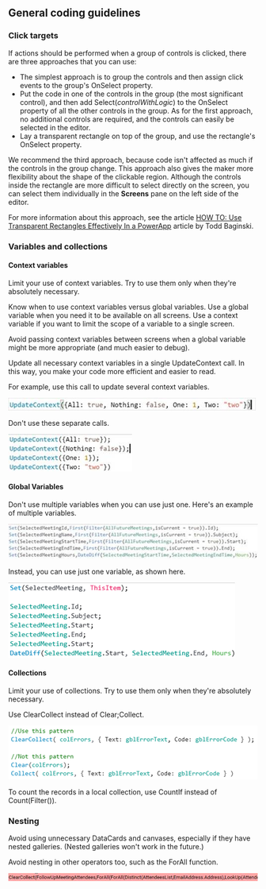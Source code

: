 ## General coding guidelines

### Click targets

If actions should be performed when a group of controls is clicked, there are three approaches that you can use:

- The simplest approach is to group the controls and then assign click events to the group&#39;s OnSelect property.
- Put the code in one of the controls in the group (the most significant control), and then add Select(_controlWithLogic_) to the OnSelect property of all the other controls in the group. As for the first approach, no additional controls are required, and the controls can easily be selected in the editor.
- Lay a transparent rectangle on top of the group, and use the rectangle&#39;s OnSelect property.

We recommend the third approach, because code isn&#39;t affected as much if the controls in the group change. This approach also gives the maker more flexibility about the shape of the clickable region. Although the controls inside the rectangle are more difficult to select directly on the screen, you can select them individually in the **Screens** pane on the left side of the editor.

For more information about this approach, see the article [HOW TO: Use Transparent Rectangles Effectively In a PowerApp](http://toddbaginski.com/blog/how-to-use-transparent-rectangles-effectively-in-a-powerapp/) article by Todd Baginski.

### Variables and collections

#### Context variables

Limit your use of context variables. Try to use them only when they&#39;re absolutely necessary.

Know when to use context variables versus global variables. Use a global variable when you need it to be available on all screens. Use a context variable if you want to limit the scope of a variable to a single screen.

Avoid passing context variables between screens when a global variable might be more appropriate (and much easier to debug).

Update all necessary context variables in a single UpdateContext call. In this way, you make your code more efficient and easier to read.

For example, use this call to update several context variables.

![Image](images/image025.jpg )

Don&#39;t use these separate calls.

![Image](images/image026.jpg )

#### Global Variables

Don&#39;t use multiple variables when you can use just one. Here&#39;s an example of multiple variables.

![Image](images/image027.jpg )

Instead, you can use just one variable, as shown here.

![Image](images/image028.png )

#### Collections

Limit your use of collections. Try to use them only when they&#39;re absolutely necessary.

Use ClearCollect instead of Clear;Collect.

![Image](images/image029.png )

To count the records in a local collection, use CountIf instead of Count(Filter()).

### Nesting

Avoid using unnecessary DataCards and canvases, especially if they have nested galleries. (Nested galleries won&#39;t work in the future.)

Avoid nesting in other operators too, such as the ForAll function.

![Image](images/image030.jpg )

